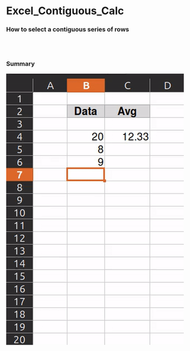 # Excel_Contiguous_Calc

### How to select a contiguous series of rows


<br/><br/>
### Summary


![](https://github.com/JoeSchiff/Excel_Contiguous_Calc/blob/master/assets/usage.gif)
